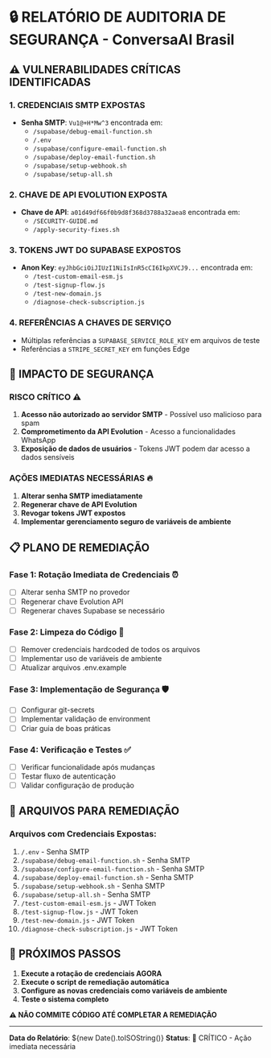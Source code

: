# 🔒 RELATÓRIO DE AUDITORIA DE SEGURANÇA - ConversaAI Brasil

## ⚠️ VULNERABILIDADES CRÍTICAS IDENTIFICADAS

### 1. **CREDENCIAIS SMTP EXPOSTAS**
- **Senha SMTP**: `Vu1@+H*Mw^3` encontrada em:
  - `/supabase/debug-email-function.sh`
  - `/.env`
  - `/supabase/configure-email-function.sh`
  - `/supabase/deploy-email-function.sh`
  - `/supabase/setup-webhook.sh`
  - `/supabase/setup-all.sh`

### 2. **CHAVE DE API EVOLUTION EXPOSTA**
- **Chave de API**: `a01d49df66f0b9d8f368d3788a32aea8` encontrada em:
  - `/SECURITY-GUIDE.md`
  - `/apply-security-fixes.sh`

### 3. **TOKENS JWT DO SUPABASE EXPOSTOS**
- **Anon Key**: `eyJhbGciOiJIUzI1NiIsInR5cCI6IkpXVCJ9...` encontrada em:
  - `/test-custom-email-esm.js`
  - `/test-signup-flow.js`
  - `/test-new-domain.js`
  - `/diagnose-check-subscription.js`

### 4. **REFERÊNCIAS A CHAVES DE SERVIÇO**
- Múltiplas referências a `SUPABASE_SERVICE_ROLE_KEY` em arquivos de teste
- Referências a `STRIPE_SECRET_KEY` em funções Edge

## 🚨 IMPACTO DE SEGURANÇA

### **RISCO CRÍTICO** ⚠️
1. **Acesso não autorizado ao servidor SMTP** - Possível uso malicioso para spam
2. **Comprometimento da API Evolution** - Acesso a funcionalidades WhatsApp
3. **Exposição de dados de usuários** - Tokens JWT podem dar acesso a dados sensíveis

### **AÇÕES IMEDIATAS NECESSÁRIAS** 🔥
1. **Alterar senha SMTP imediatamente**
2. **Regenerar chave de API Evolution**
3. **Revogar tokens JWT expostos**
4. **Implementar gerenciamento seguro de variáveis de ambiente**

## 📋 PLANO DE REMEDIAÇÃO

### Fase 1: Rotação Imediata de Credenciais ⏰
- [ ] Alterar senha SMTP no provedor
- [ ] Regenerar chave Evolution API
- [ ] Regenerar chaves Supabase se necessário

### Fase 2: Limpeza do Código 🧹
- [ ] Remover credenciais hardcoded de todos os arquivos
- [ ] Implementar uso de variáveis de ambiente
- [ ] Atualizar arquivos .env.example

### Fase 3: Implementação de Segurança 🛡️
- [ ] Configurar git-secrets
- [ ] Implementar validação de environment
- [ ] Criar guia de boas práticas

### Fase 4: Verificação e Testes ✅
- [ ] Verificar funcionalidade após mudanças
- [ ] Testar fluxo de autenticação
- [ ] Validar configuração de produção

## 🔧 ARQUIVOS PARA REMEDIAÇÃO

### Arquivos com Credenciais Expostas:
1. `/.env` - Senha SMTP
2. `/supabase/debug-email-function.sh` - Senha SMTP
3. `/supabase/configure-email-function.sh` - Senha SMTP
4. `/supabase/deploy-email-function.sh` - Senha SMTP
5. `/supabase/setup-webhook.sh` - Senha SMTP
6. `/supabase/setup-all.sh` - Senha SMTP
7. `/test-custom-email-esm.js` - JWT Token
8. `/test-signup-flow.js` - JWT Token
9. `/test-new-domain.js` - JWT Token
10. `/diagnose-check-subscription.js` - JWT Token

## 🎯 PRÓXIMOS PASSOS

1. **Execute a rotação de credenciais AGORA**
2. **Execute o script de remediação automática**
3. **Configure as novas credenciais como variáveis de ambiente**
4. **Teste o sistema completo**

**⚠️ NÃO COMMITE CÓDIGO ATÉ COMPLETAR A REMEDIAÇÃO**

---
**Data do Relatório**: ${new Date().toISOString()}
**Status**: 🔴 CRÍTICO - Ação imediata necessária
